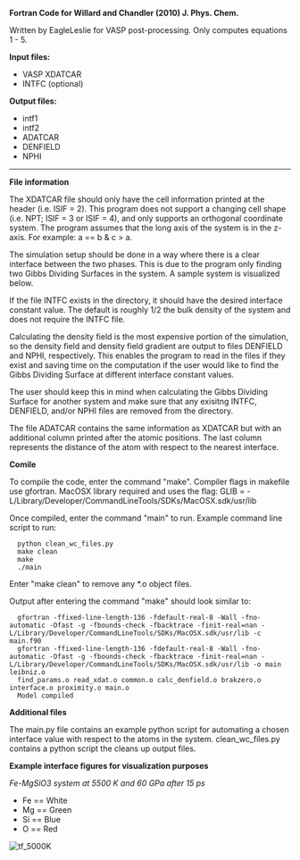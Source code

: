 **Fortran Code for Willard and Chandler (2010) J. Phys. Chem.**

Written by EagleLeslie for VASP post-processing. Only computes equations 1 - 5.

**Input files:** 
  - VASP XDATCAR
  - INTFC (optional)

**Output files:**
  - intf1
  - intf2
  - ADATCAR
  - DENFIELD
  - NPHI

--------------------------------------------------------------------------------------------------------------------------------------------------------------------------------------------------------------------------------

**File information**

The XDATCAR file should only have the cell information printed at the header (i.e. ISIF = 2). This program does not support a changing cell shape (i.e. NPT; ISIF = 3 or ISIF = 4), and only supports an orthogonal coordinate system. The program assumes that the long axis of the system is in the z-axis. For example: a == b & c > a.

The simulation setup should be done in a way where there is a clear interface between the two phases. This is due to the program only finding two Gibbs Dividing Surfaces in the system. A sample system is visualized below.

If the file INTFC exists in the directory, it should have the desired interface constant value. The default is roughly 1/2 the bulk density of the system and does not require the INTFC file. 

Calculating the density field is the most expensive portion of the simulation, so the density field and density field gradient are output to files DENFIELD and NPHI, respectively. This enables the program to read in the files if they exist and saving time on the computation if the user would like to find the Gibbs Dividing Surface at different interface constant values. 

The user should keep this in mind when calculating the Gibbs Dividing Surface for another system and make sure that any exisitng INTFC, DENFIELD, and/or NPHI files are removed from the directory.

The file ADATCAR contains the same information as XDATCAR but with an additional column printed after the atomic positions. The last column represents the distance of the atom with respect to the nearest interface.

**Comile**

To compile the code, enter the command "make". 
Compiler flags in makefile use gfortran. MacOSX library required and uses the flag: GLIB = -L/Library/Developer/CommandLineTools/SDKs/MacOSX.sdk/usr/lib

Once compiled, enter the command "main" to run. Example command line script to run:

      python clean_wc_files.py
      make clean
      make
      ./main

Enter "make clean" to remove any *.o object files.

Output after entering the command "make" should look similar to:

      gfortran -ffixed-line-length-136 -fdefault-real-8 -Wall -fno-automatic -Ofast -g -fbounds-check -fbacktrace -finit-real=nan -L/Library/Developer/CommandLineTools/SDKs/MacOSX.sdk/usr/lib -c main.f90
      gfortran -ffixed-line-length-136 -fdefault-real-8 -Wall -fno-automatic -Ofast -g -fbounds-check -fbacktrace -finit-real=nan -L/Library/Developer/CommandLineTools/SDKs/MacOSX.sdk/usr/lib -o main leibniz.o
      find_params.o read_xdat.o common.o calc_denfield.o brakzero.o interface.o proximity.o main.o
      Model compiled


**Additional files**

The main.py file contains an example python script for automating a chosen interface value with respect to the atoms in the system. clean_wc_files.py contains a python script the cleans up output files.

**Example interface figures for visualization purposes**

_Fe-MgSiO3 system at 5500 K and 60 GPa after 15 ps_
  - Fe == White
  - Mg == Green
  - Si == Blue
  - O == Red
    
![tf_5000K](https://github.com/EagleLeslie/willchand/assets/120432106/06ed030b-93b2-40eb-ad0a-1e26146de2e7)

